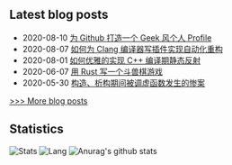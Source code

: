 ## Latest blog posts
- 2020-08-10 [为 Github 打造一个 Geek 风个人 Profile](https://netcan.github.io/2020/08/11/%E4%B8%BAGithub%E6%89%93%E9%80%A0%E4%B8%80%E4%B8%AAGeek%E9%A3%8E%E4%B8%AA%E4%BA%BAProfile/)
- 2020-08-07 [如何为 Clang 编译器写插件实现自动化重构](https://netcan.github.io/2020/08/07/%E5%A6%82%E4%BD%95%E4%B8%BAClang%E7%BC%96%E8%AF%91%E5%99%A8%E5%86%99%E6%8F%92%E4%BB%B6%E5%AE%9E%E7%8E%B0%E8%87%AA%E5%8A%A8%E5%8C%96%E9%87%8D%E6%9E%84/)
- 2020-08-01 [如何优雅的实现 C++ 编译期静态反射](https://netcan.github.io/2020/08/01/%E5%A6%82%E4%BD%95%E4%BC%98%E9%9B%85%E7%9A%84%E5%AE%9E%E7%8E%B0C-%E7%BC%96%E8%AF%91%E6%9C%9F%E9%9D%99%E6%80%81%E5%8F%8D%E5%B0%84/)
- 2020-06-07 [用 Rust 写一个斗兽棋游戏](https://netcan.github.io/2020/06/07/%E7%94%A8Rust%E5%86%99%E4%B8%80%E4%B8%AA%E6%96%97%E5%85%BD%E6%A3%8B%E6%B8%B8%E6%88%8F/)
- 2020-05-30 [构造、析构期间被调虚函数发生的惨案](https://netcan.github.io/2020/05/30/%E6%9E%84%E9%80%A0%E3%80%81%E6%9E%90%E6%9E%84%E6%9C%9F%E9%97%B4%E8%A2%AB%E8%B0%83%E8%99%9A%E5%87%BD%E6%95%B0%E5%8F%91%E7%94%9F%E7%9A%84%E6%83%A8%E6%A1%88/)

[>>> More blog posts](https://opscloud.vip/archives/)

## Statistics
![Stats](https://github-readme-stats.vercel.app/api?username=evenno)
![Lang](https://github-readme-stats.vercel.app/api/top-langs/?username=evenno&hide=ipynb,html&layout=compact)
![Anurag's github stats](https://github-readme-stats.vercel.app/api?username=evenno&show_icons=true&theme=radical)
